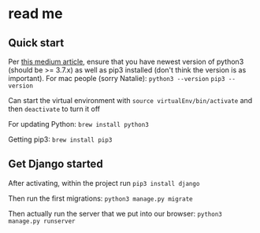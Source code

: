 # read me

## Quick start
Per [this medium article](https://medium.com/@sostomc011/https-medium-com-sostomc011-getting-started-with-django-mysql-and-react-js-backend-b962a7691486), ensure that you have newest version of python3 (should be >= 3.7.x) as well as pip3 installed (don't think the version is as important). For mac people (sorry Natalie): 
`python3 --version`
`pip3 --version`

Can start the virtual environment with 
`source virtualEnv/bin/activate`
and then `deactivate` to turn it off

For updating Python:
`brew install python3`

Getting pip3:
`brew install pip3`


## Get Django started
After activating, within the project run `pip3 install django`

Then run the first migrations: `python3 manage.py migrate`

Then actually run the server that we put into our browser: 
`python3 manage.py runserver`